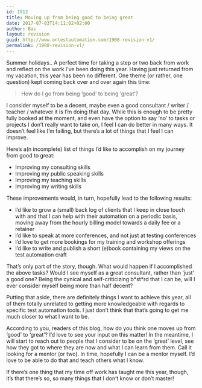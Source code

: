 ```yaml
---
id: 1912
title: Moving up from being good to being great
date: 2017-07-03T14:11:02+02:00
author: Bas
layout: revision
guid: http://www.ontestautomation.com/1908-revision-v1/
permalink: /1908-revision-v1/
---
```

Summer holidays.. A perfect time for taking a step or two back from work and reflect on the work I&#8217;ve been doing this year. Having just returned from my vacation, this year has been no different. One theme (or rather, one question) kept coming back over and over again this time:

> How do I go from being &#8216;good&#8217; to being &#8216;great&#8217;?

I consider myself to be a decent, maybe even a good consultant / writer / teacher / whatever it is I&#8217;m doing that day. While this is enough to be pretty fully booked at the moment, and even have the option to say &#8216;no&#8217; to tasks or projects I don&#8217;t really want to take on, I feel I can do better in many ways. It doesn&#8217;t feel like I&#8217;m failing, but there&#8217;s a lot of things that I feel I can improve.

Here&#8217;s a(n incomplete) list of things I&#8217;d like to accomplish on my journey from good to great:

  * Improving my consulting skills
  * Improving my public speaking skills
  * Improving my teaching skills
  * Improving my writing skills

These improvements would, in turn, hopefully lead to the following results:

  * I&#8217;d like to grow a (small) back log of clients that I keep in close touch with and that I can help with their automation on a periodic basis, moving away from the hourly billing model towards a daily fee or a retainer
  * I&#8217;d like to speak at more conferences, and not just at testing conferences
  * I&#8217;d love to get more bookings for my training and workshop offerings
  * I&#8217;d like to write and publish a short (e)book containing my views on the test automation craft

That&#8217;s only part of the story, though. What would happen if I accomplished the above tasks? Would I see myself as a great consultant, rather than &#8216;just&#8217; a good one? Being the cynical and self-criticizing b\*st\*rd that I can be, will I ever consider myself being more than half decent?

Putting that aside, there are definitely things I want to achieve this year, all of them totally unrelated to getting more knowledgeable with regards to specific test automation tools. I just don&#8217;t think that that&#8217;s going to get me much closer to what I want to be.

According to you, readers of this blog, how do you think one moves up from &#8216;good&#8217; to &#8216;great&#8217;? I&#8217;d love to see your input on this matter! In the meantime, I will start to reach out to people that I consider to be on the &#8216;great&#8217; level, see how they got to where they are now and what I can learn from them. Call it looking for a mentor (or two). In time, hopefully I can be a mentor myself. I&#8217;d love to be able to do that and teach others what I know.

If there&#8217;s one thing that my time off work has taught me this year, though, it&#8217;s that there&#8217;s so, so many things that I don&#8217;t know or don&#8217;t master!